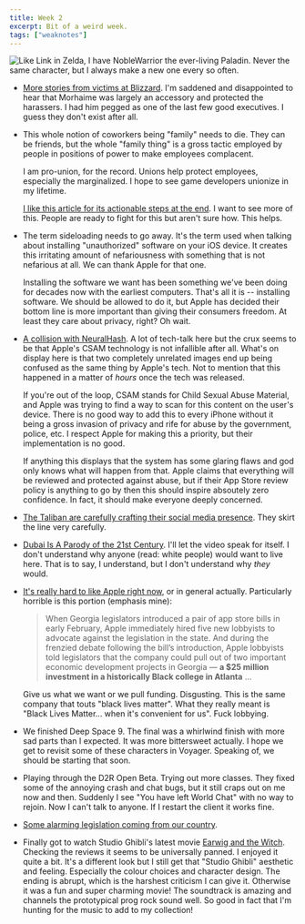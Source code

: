 ```yaml
---
title: Week 2
excerpt: Bit of a weird week.
tags: ["weaknotes"]
---
```


![Like Link in Zelda, I have NobleWarrior the ever-living Paladin. Never the same character, but I always make a new one every so often.](https://cdn.wonderfulfrog.com/images/noblewarrior_d2rbeta.png "For me, this is an image I can hear")

- [More stories from victims at Blizzard]. I'm saddened and disappointed to hear that Morhaime was largely an accessory and protected the harassers. I had him pegged as one of the last few good executives. I guess they don't exist after all.

- This whole notion of coworkers being "family" needs to die. They can be friends, but the whole "family thing" is a gross tactic employed by people in positions of power to make employees complacent.

  I am pro-union, for the record. Unions help protect employees, especially the marginalized. I hope to see game developers unionize in my lifetime.

  [I like this article for its actionable steps at the end]. I want to see more of this. People are ready to fight for this but aren't sure how. This helps.

- The term sideloading needs to go away. It's the term used when talking about installing "unauthorized" software on your iOS device. It creates this irritating amount of nefariousness with something that is not nefarious at all. We can thank Apple for that one.

  Installing the software we want has been something we've been doing for decades now with the earliest computers. That's all it is -- installing software. We should be allowed to do it, but Apple has decided their bottom line is more important than giving their consumers freedom. At least they care about privacy, right? Oh wait.

- [A collision with NeuralHash]. A lot of tech-talk here but the crux seems to be that Apple's CSAM technology is not infallible after all. What's on display here is that two completely unrelated images end up being confused as the same thing by Apple's tech. Not to mention that this happened in a matter of _hours_ once the tech was released.

  If you're out of the loop, CSAM stands for Child Sexual Abuse Material, and Apple was trying to find a way to scan for this content on the user's device. There is no good way to add this to every iPhone without it being a gross invasion of privacy and rife for abuse by the government, police, etc. I respect Apple for making this a priority, but their implementation is no good.

  If anything this displays that the system has some glaring flaws and god only knows what will happen from that. Apple claims that everything will be reviewed and protected against abuse, but if their App Store review policy is anything to go by then this should inspire absoutely zero confidence. In fact, it should make everyone deeply concerned.

- [The Taliban are carefully crafting their social media presence]. They skirt the line very carefully.

- [Dubai Is A Parody of the 21st Century]. I'll let the video speak for itself. I don't understand why anyone (read: white people) would want to live here. That is to say, I understand, but I don't understand why _they_ would.

- [It's really hard to like Apple right now], or in general actually. Particularly horrible is this portion (emphasis mine):

  > When Georgia legislators introduced a pair of app store bills in early February, Apple immediately hired five new lobbyists to advocate against the legislation in the state. And during the frenzied debate following the bill’s introduction, Apple lobbyists told legislators that the company could pull out of two important economic development projects in Georgia — **a $25 million investment in a historically Black college in Atlanta** ...

  Give us what we want or we pull funding. Disgusting. This is the same company that touts "black lives matter". What they really meant is "Black Lives Matter... when it's convenient for us". Fuck lobbying.

- We finished Deep Space 9. The final was a whirlwind finish with more sad parts than I expected. It was more bittersweet actually. I hope we get to revisit some of these characters in Voyager. Speaking of, we should be starting that soon.

- Playing through the D2R Open Beta. Trying out more classes. They fixed some of the annoying crash and chat bugs, but it still craps out on me now and then. Suddenly I see "You have left World Chat" with no way to rejoin. Now I can't talk to anyone. If I restart the client it works fine.

- [Some alarming legislation coming from our country].

- Finally got to watch Studio Ghibli's latest movie [Earwig and the Witch]. Checking the reviews it seems to be universally panned. I enjoyed it quite a bit. It's a different look but I still get that "Studio Ghibli" aesthetic and feeling. Especially the colour choices and character design. The ending is abrupt, which is the harshest criticism I can give it. Otherwise it was a fun and super charming movie! The soundtrack is amazing and channels the prototypical prog rock sound well. So good in fact that I'm hunting for the music to add to my collection!

[more stories from victims at blizzard]: https://www.upcomer.com/activision-blizzards-lawsuit-may-force-change/
[i like this article for its actionable steps at the end]: https://www.polygon.com/22627759/activision-blizzard-lawsuit-games-worker-unions-labor-organizing
[a collision with neuralhash]: https://mjtsai.com/blog/2021/08/18/neuralhash-implementation-and-collision/
[the taliban are carefully crafting their social media presence]: https://www.washingtonpost.com/technology/2021/08/18/taliban-social-media-success/
[dubai is a parody of the 21st century]: https://www.youtube.com/watch?v=SacQ2YdVOyk
[it's really hard to like apple right now]: https://www.politico.com/news/2021/08/20/apple-takes-on-state-legislatures-georgia-50629
[some alarming legislation coming from our country]: https://www.politico.com/news/2021/08/20/apple-takes-on-state-legislatures-georgia-50629
[earwig and the witch]: https://www.imdb.com/title/tt12441478/
